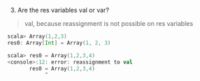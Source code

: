 3. Are the res variables val or var?
> val, because reassignment is not possible on res variables

```scala
scala> Array(1,2,3)
res0: Array[Int] = Array(1, 2, 3)

scala> res0 = Array(1,2,3,4)
<console>:12: error: reassignment to val
       res0 = Array(1,2,3,4)
            ^
```
